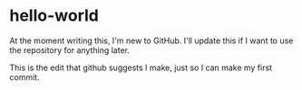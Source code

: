# hello-world
At the moment writing this, I'm new to GitHub. I'll update this if I want to use the repository for anything later.

This is the edit that github suggests I make, just so I can make my first commit.
